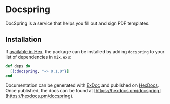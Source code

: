 # Docspring

DocSpring is a service that helps you fill out and sign PDF templates.

## Installation

If [available in Hex](https://hex.pm/docs/publish), the package can be installed
by adding `docspring` to your list of dependencies in `mix.exs`:

```elixir
def deps do
  [{:docspring, "~> 0.1.0"}]
end
```

Documentation can be generated with [ExDoc](https://github.com/elixir-lang/ex_doc)
and published on [HexDocs](https://hexdocs.pm). Once published, the docs can
be found at [https://hexdocs.pm/docspring](https://hexdocs.pm/docspring).
